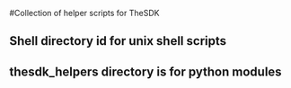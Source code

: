 #Collection of helper scripts for TheSDK

## Shell directory id for unix shell scripts

## thesdk_helpers directory is for python modules


